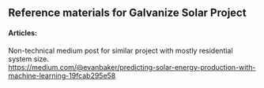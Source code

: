 ## Reference materials for Galvanize Solar Project

#### Articles:  
Non-technical medium post for similar project with mostly residential system size.  
https://medium.com/@evanbaker/predicting-solar-energy-production-with-machine-learning-19fcab295e58

